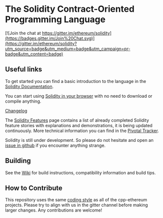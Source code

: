 # The Solidity Contract-Oriented Programming Language
[![Join the chat at https://gitter.im/ethereum/solidity](https://badges.gitter.im/Join%20Chat.svg)](https://gitter.im/ethereum/solidity?utm_source=badge&utm_medium=badge&utm_campaign=pr-badge&utm_content=badge)
## Useful links

To get started you can find a basic introduction to the language in the [Solidity Documentation](https://solidity.readthedocs.org).

You can start using [Solidity in your browser](https://ethereum.github.io/browser-solidity/) with no need to download or compile anything.

[Changelog](https://github.com/ethereum/solidity/blob/develop/Changelog.md)

The [Solidity Features](https://github.com/ethereum/wiki/wiki/Solidity-Features) page contains a list of already completed Solidity feature stories with explanations and demonstrations, it is being updated continuously. More technical information you can find in the [Pivotal Tracker](https://www.pivotaltracker.com/n/projects/1189488).

Solidity is still under development. So please do not hesitate and open an [issue in github](https://github.com/ethereum/solidity/issues) if you encounter anything strange.

## Building

See the [Wiki](https://github.com/ethereum/webthree-umbrella/wiki) for build instructions, compatibility information and build tips. 

## How to Contribute

This repository uses the same [coding style](https://github.com/ethereum/webthree-umbrella/blob/develop/CodingStandards.txt) as
all of the cpp-ethereum projects. Please try to align with us in the gitter channel before making larger changes.
Any contributions are welcome!
